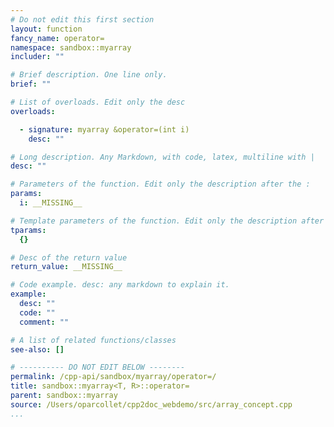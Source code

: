 ```yaml
---
# Do not edit this first section
layout: function
fancy_name: operator=
namespace: sandbox::myarray
includer: ""

# Brief description. One line only.
brief: ""

# List of overloads. Edit only the desc
overloads:

  - signature: myarray &operator=(int i)
    desc: ""

# Long description. Any Markdown, with code, latex, multiline with |
desc: ""

# Parameters of the function. Edit only the description after the :
params:
  i: __MISSING__

# Template parameters of the function. Edit only the description after the :
tparams:
  {}

# Desc of the return value
return_value: __MISSING__

# Code example. desc: any markdown to explain it.
example:
  desc: ""
  code: ""
  comment: ""

# A list of related functions/classes
see-also: []

# ---------- DO NOT EDIT BELOW --------
permalink: /cpp-api/sandbox/myarray/operator=/
title: sandbox::myarray<T, R>::operator=
parent: sandbox::myarray
source: /Users/oparcollet/cpp2doc_webdemo/src/array_concept.cpp
...
```


